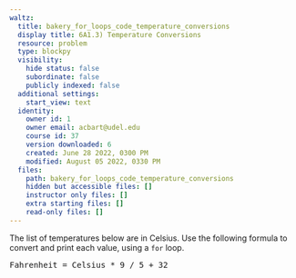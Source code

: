```yaml
---
waltz:
  title: bakery_for_loops_code_temperature_conversions
  display title: 6A1.3) Temperature Conversions
  resource: problem
  type: blockpy
  visibility:
    hide status: false
    subordinate: false
    publicly indexed: false
  additional settings:
    start_view: text
  identity:
    owner id: 1
    owner email: acbart@udel.edu
    course id: 37
    version downloaded: 6
    created: June 28 2022, 0300 PM
    modified: August 05 2022, 0330 PM
  files:
    path: bakery_for_loops_code_temperature_conversions
    hidden but accessible files: []
    instructor only files: []
    extra starting files: []
    read-only files: []
---
```

The list of temperatures below are in Celsius. Use the following formula to convert and print each value, using a <code>for</code> loop.<pre>Fahrenheit = Celsius * 9 / 5 + 32</pre>